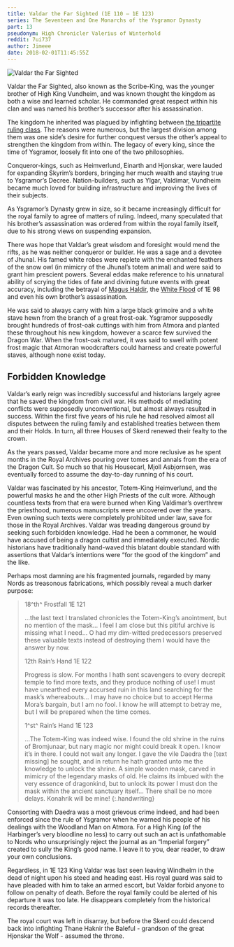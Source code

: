 ```yaml
---
title: Valdar the Far Sighted (1E 110 — 1E 123)
series: The Seventeen and One Monarchs of the Ysgramor Dynasty
part: 13
pseudonym: High Chronicler Valerius of Winterhold
reddit: 7ui737
author: Jimeee
date: 2018-02-01T11:45:55Z
---
```


![Valdar the Far Sighted][banner]

Valdar the Far Sighted, also known as the Scribe-King, was the younger brother
of High King Vundheim, and was known thought the kingdom as both a wise and
learned scholar. He commanded great respect within his clan and was named his
brother’s successor after his assassination.

The kingdom he inherited was plagued by infighting between [the tripartite
ruling class][0]. The reasons were numerous, but the largest division among them
was one side’s desire for further conquest versus the other’s appeal to
strengthen the kingdom from within. The legacy of every king, since the time of
Ysgramor, loosely fit into one of the two philosophies.

Conqueror-kings, such as Heimverlund, Einarth and Hjonskar, were lauded for
expanding Skyrim’s borders, bringing her much wealth and staying true to
Ysgramor’s Decree. Nation-builders, such as Ylgar, Valdimar, Vundheim became
much loved for building infrastructure and improving the lives of their
subjects.

As Ysgramor’s Dynasty grew in size, so it became increasingly difficult for the
royal family to agree of matters of ruling. Indeed, many speculated that his
brother’s assassination was ordered from within the royal family itself, due to
his strong views on suspending expansion.

There was hope that Valdar’s great wisdom and foresight would mend the rifts, as
he was neither conqueror or builder. He was a sage and a devotee of Jhunal. His
famed white robes were replete with the enchanted feathers of the snow owl (in
mimicry of the Jhunal’s totem animal) and were said to grant him prescient
powers. Several eddas make reference to his unnatural ability of scrying the
tides of fate and divining future events with great accuracy, including the
betrayal of [Magus Haldir][1], the [White Flood][2] of 1E 98 and even his own
brother’s assassination.

He was said to always carry with him a large black grimoire and a white stave
hewn from the branch of a great frost-oak. Ysgramor supposedly brought hundreds
of frost-oak cuttings with him from Atmora and planted these throughout his new
kingdom, however a scarce few survived the Dragon War. When the frost-oak
matured, it was said to swell with potent frost magic that Atmoran woodcrafters
could harness and create powerful staves, although none exist today.

## Forbidden Knowledge

Valdar’s early reign was incredibly successful and historians largely agree that
he saved the kingdom from civil war. His methods of mediating conflicts were
supposedly unconventional, but almost always resulted in success. Within the
first five years of his rule he had resolved almost all disputes between the
ruling family and established treaties between them and their Holds. In turn,
all three Houses of Skerd renewed their fealty to the crown.

As the years passed, Valdar became more and more reclusive as he spent months in
the Royal Archives pouring over tomes and annals from the era of the Dragon
Cult. So much so that his Housecarl, Mjoll Asbjornsen, was eventually forced to
assume the day-to-day running of his court.

Valdar was fascinated by his ancestor, Totem-King Heimverlund, and the powerful
masks he and the other High Priests of the cult wore. Although countless texts
from that era were burned when King Valdimar’s overthrew the priesthood,
numerous manuscripts were uncovered over the years. Even owning such texts were
completely prohibited under law, save for those in the Royal Archives. Valdar
was treading dangerous ground by seeking such forbidden knowledge. Had he been a
commoner, he would have accused of being a dragon cultist and immediately
executed. Nordic historians have traditionally hand-waved this blatant double
standard with assertions that Valdar’s intentions were “for the good of the
kingdom” and the like.

Perhaps most damning are his fragmented journals, regarded by many Nords as
treasonous fabrications, which possibly reveal a much darker purpose:

> 18^th^ Frostfall 1E 121
>
> …the last text I translated chronicles the Totem-King’s anointment, but no
> mention of the mask… I feel I am close but this pitiful archive is missing
> what I need… O had my dim-witted predecessors preserved these valuable texts
> instead of destroying them I would have the answer by now.
>
> 12th Rain’s Hand 1E 122
>
> Progress is slow. For months I hath sent scavengers to every decrepit temple
> to find more texts, and they produce nothing of use! I must have unearthed
> every accursed ruin in this land searching for the mask’s whereabouts… I may
> have no choice but to accept Herma Mora’s bargain, but I am no fool. I know he
> will attempt to betray me, but I will be prepared when the time comes.
>
> 1^st^ Rain’s Hand 1E 123
>
> …The Totem-King was indeed wise. I found the old shrine in the ruins of
> Bromjunaar, but nary magic nor might could break it open. I know it’s in
> there. I could not wait any longer. I gave the vile Daedra the [text missing]
> he sought, and in return he hath granted unto me the knowledge to unlock the
> shrine. A simple wooden mask, carved in mimicry of the legendary masks of old.
> He claims its imbued with the very essence of dragonkind, but to unlock its
> power I must don the mask within the ancient sanctuary itself… There shall be
> no more delays. Konahrik will be mine!
{:.handwriting}

Consorting with Daedra was a most grievous crime indeed, and had been enforced
since the rule of Ysgramor when he warned his people of his dealings with the
Woodland Man on Atmora. For a High King (of the Harbinger’s very bloodline no
less) to carry out such an act is unfathomable to Nords who unsurprisingly
reject the journal as an “Imperial forgery” created to sully the King’s good
name. I leave it to you, dear reader, to draw your own conclusions.

Regardless, in 1E 123 King Valdar was last seen leaving Windhelm in the dead of
night upon his steed and heading east. His royal guard was said to have pleaded
with him to take an armed escort, but Valdar forbid anyone to follow on penalty
of death. Before the royal family could be alerted of his departure it was too
late. He disappears completely from the historical records thereafter.

The royal court was left in disarray, but before the Skerd could descend back
into infighting Thane Haknir the Baleful - grandson of the great Hjonskar the
Wolf - assumed the throne.

[0]: https://en.uesp.net/wiki/User:Jimeee/Fiction/YsgramorDynasty#Family_Tree
[1]: https://en.uesp.net/wiki/Skyrim:Halldir’s_Cairn
[2]: https://en.uesp.net/wiki/Lore:White_River
[banner]: ./7ui737/banner-valdar.png
